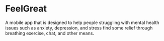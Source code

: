 # FeelGreat
A mobile app that is designed to help people struggling with mental health issues such as anxiety, depression, and stress find some relief through breathing exercise, chat, and other means.
